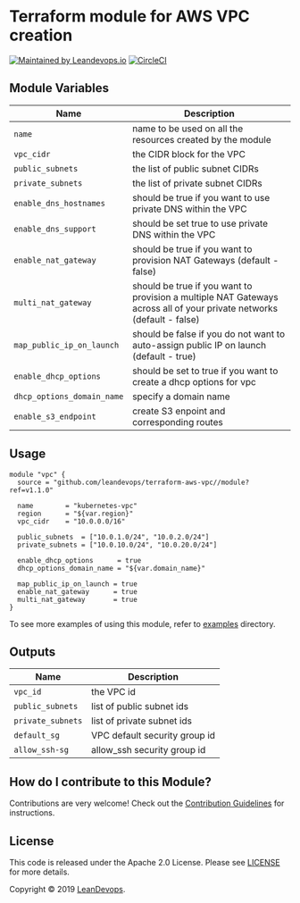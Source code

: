 # Terraform module for AWS VPC creation
[![Maintained by Leandevops.io](https://img.shields.io/badge/maintained%20by-leandevops-green.svg)](https://img.shields.io/badge/maintained%20by-leandevops-green.svg)
[![CircleCI](https://circleci.com/gh/leandevops/terraform-aws-vpc.svg?style=svg)](https://circleci.com/gh/leandevops/terraform-aws-vpc)

## Module Variables

| Name   |    Description |
|--------|--------------|
| `name` | name to be used on all the resources created by the module |
| `vpc_cidr` | the CIDR block for the VPC |
| `public_subnets` | the list of public subnet CIDRs |
| `private_subnets` | the list of private subnet CIDRs |
| `enable_dns_hostnames` | should be true if you want to use private DNS within the VPC |
| `enable_dns_support` | should be set true to use private DNS within the VPC |
| `enable_nat_gateway` | should be true if you want to provision NAT Gateways (default - false) |
| `multi_nat_gateway` | should be true if you want to provision a multiple NAT Gateways across all of your private networks (default - false)|
| `map_public_ip_on_launch` | should be false if you do not want to auto-assign public IP on launch (default - true) |
| `enable_dhcp_options` | should be set to true if you want to create a dhcp options for vpc |
| `dhcp_options_domain_name` | specify a domain name |
| `enable_s3_endpoint` | create S3 enpoint and corresponding routes |

## Usage

```hcl
module "vpc" {
  source = "github.com/leandevops/terraform-aws-vpc//module?ref=v1.1.0"

  name        = "kubernetes-vpc"  
  region      = "${var.region}"
  vpc_cidr    = "10.0.0.0/16"

  public_subnets  = ["10.0.1.0/24", "10.0.2.0/24"]
  private_subnets = ["10.0.10.0/24", "10.0.20.0/24"]

  enable_dhcp_options      = true
  dhcp_options_domain_name = "${var.domain_name}"

  map_public_ip_on_launch = true
  enable_nat_gateway      = true
  multi_nat_gateway       = true
}
```
To see more examples of using this module, refer to [examples](https://github.com/leandevops/terraform-aws-vpc/tree/master/examples) directory.

## Outputs
| Name   |  Description |
|--------|--------------|
| `vpc_id` | the VPC id |
| `public_subnets` | list of public subnet ids |
| `private_subnets` | list of private subnet ids |
| `default_sg` | VPC default security group id |
| `allow_ssh-sg` | allow_ssh security group id |

## How do I contribute to this Module?
Contributions are very welcome! Check out the 
[Contribution Guidelines]() for instructions.

## License
This code is released under the Apache 2.0 License. Please see [LICENSE](https://github.com/leandevops/terraform-aws-vpc/tree/master/LICENSE) for more details.

Copyright © 2019 [LeanDevops](https://leandevops.io).
